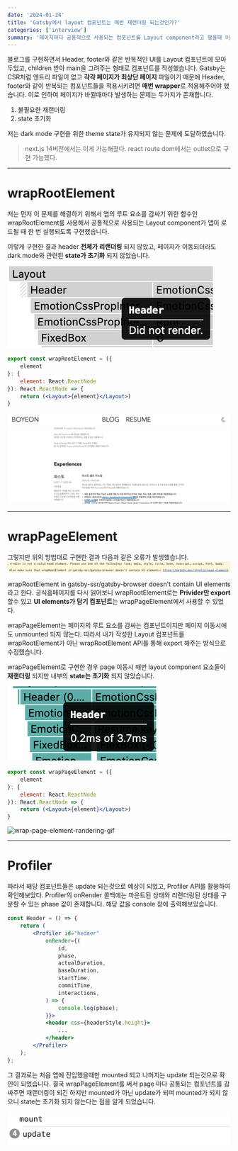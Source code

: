 ```yaml
---
date: '2024-01-24'
title: 'Gatsby에서 layout 컴포넌트는 매번 재랜더링 되는것인가?'
categories: ['interview']
summary: '페이지마다 공통적으로 사용되는 컴포넌트를 Layout component라고 했을때 이 컴포넌트가 매번 재 랜더링 해야 하는지에 대한 고민이 담긴 글입니다.'
---
```


블로그를 구현하면서 Header, footer와 같은 반복적인 UI를 Layout 컴포넌트에 모아두었고, children 받아 main을 그려주는 형태로 컴포넌트를 작성했습니다. Gatsby는 CSR처럼 엔트리 파일이 없고 **각각 페이지가 최상단 페이지** 파일이기 때문에 Header, footer와 같이 반복되는 컴포넌트들을 적용시키려면 **매번 wrapper**로 적용해주어야 했습니다. 이로 인하여 페이지가 바뀔때마다 발생하는 문제는 두가지가 존재합니다.

1. 불필요한 재랜더링
2. state 초기화

저는 dark mode 구현을 위한 theme state가 유지되지 않는 문제에 도달하였습니다.

> next.js 14버전에서는 이게 가능해졌다.
react route dom에서는 outlet으로 구현 가능했다.

---
# wrapRootElement

저는 먼저 이 문제를 해결하기 위해서 앱의 루트 요소를 감싸기 위한 함수인 wrapRootElement를 사용해서 공통적으로 사용되는 Layout component가 앱이 로드될 때 한 번 실행되도록 구현했습니다.

이렇게 구현한 결과 header **전체가 리랜더링** 되지 않았고, 페이지가 이동되더라도 dark mode와 관련된 **state가 초기화** 되지 않았습니다.

![wrap-root-element-header-no-render](./assets/wrap-root-element-header-no-render.png)

```jsx
export const wrapRootElement = ({
    element
}: {
    element: React.ReactNode
}): React.ReactNode => {
    return (<Layout>{element}</Layout>)
}
```

![wrap-root-element-randering-gif](./assets/wrap-root-element-randering-gif.gif)

---

# wrapPageElement
그렇지만 위의 방법대로 구현한 결과 다음과 같은 오류가 발생했습니다.
![wrap-root-element-error-log](./assets/wrap-root-element-error-log.png)

wrapRootElement in gatsby-ssr/gatsby-browser doesn't contain UI elements라고 한다. 공식홈페이지를 다시 읽어보니 wrapRootElement로는 **Privider만 export** 할수 있고 **UI elements가 담기 컴포넌트**는 wrapPageElement에서 사용할 수 있었다.

wrapPageElement는 페이지의 루트 요소를 감싸는 컴포넌트이지만 페이지 이동시에도 unmounted 되지 않는다. 따라서 내가 작성한 Layout 컴포넌트를 wrapRootElement가 아닌 wrapRootElement API를 통해 export 해주는 방식으로 수정했습니다.

wrapPageElement로 구현한 경우 page 이동시 매번 layout component 요소들이 **재랜더링** 되지만 내부의 **state는 초기화** 되지 않았습니다.

![wrap-page-element-header-render](./assets/wrap-page-element-header-render.png)

```jsx
export const wrapPageElement = ({
    element
}: {
    element: React.ReactNode
}): React.ReactNode => {
    return (<Layout>{element}</Layout>)
}
```

![wrap-page-element-randering-gif](./assets/wrap-page-element-randering-gif.gif.png)

---
# Profiler

따라서 해당 컴포넌트들은 update 되는것으로 예상이 되었고, Profiler API를 활용하여 확인해보았다. Profiler의 onRender 콜백에는 마운트된 상태와 리랜더링된 상태를 구분할 수 있는 phase 값이 존재합니다. 해당 값을 console 창에 출력해보았습니다.

```jsx
const Header = () => {
    return (
        <Profiler id="hedaer"
            onRender={(
                id,
                phase,
                actualDuration,
                baseDuration,
                startTime,
                commitTime,
                interactions,
            ) => {
                console.log(phase);
            }}>
            <header css={headerStyle.height}>
                ...
            </header>
        </Profiler>
    );
};
```

그 결과로는 처음 앱에 진입했을때만 mounted 되고 나머지는 update 되는것으로 확인이 되었습니다. 결국 wrapPageElement를 써서 page 마다 공통되는 컴포넌트를 감싸주면 재랜더링이 되긴 하지만 mounted가 아닌 update가 되며 mounted가 되지 않으니 state는 초기화 되지 않는다는 점을 알게 되었습니다.

![profiler-api](./assets/profiler-api.png)